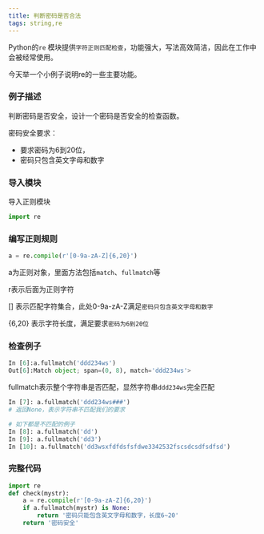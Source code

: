 ```yaml
---
title: 判断密码是否合法
tags: string,re
---
```


Python的`re` 模块提供`字符正则匹配检查`，功能强大，写法高效简洁，因此在工作中会被经常使用。

今天举一个小例子说明re的一些主要功能。

### 例子描述

判断密码是否安全，设计一个密码是否安全的检查函数。

密码安全要求：

- 要求密码为6到20位，
- 密码只包含英文字母和数字

### 导入模块

导入正则模块

```python
import re
```

### 编写正则规则

```python
a = re.compile(r'[0-9a-zA-Z]{6,20}')
```

a为正则对象，里面方法包括`match`、`fullmatch`等

r表示后面为正则字符

[] 表示匹配字符集合，此处0-9a-zA-Z满足`密码只包含英文字母和数字`

{6,20} 表示字符长度，满足要求`密码为6到20位`

### 检查例子

```python
In [6]:a.fullmatch('ddd234ws')
Out[6]:Match object; span=(0, 8), match='ddd234ws'>
```

fullmatch表示整个字符串是否匹配，显然字符串`ddd234ws`完全匹配

```python
In [7]: a.fullmatch('ddd234ws###')
# 返回None，表示字符串不匹配我们的要求

# 如下都是不匹配的例子
In [8]: a.fullmatch('dd')
In [9]: a.fullmatch('dd3')
In [10]: a.fullmatch('dd3wsxfdfdsfsfdwe3342532fscsdcsdfsdfsd')
```

### 完整代码

```python
import re
def check(mystr):
	a = re.compile(r'[0-9a-zA-Z]{6,20}')
	if a.fullmatch(mystr) is None:
		return '密码只能包含英文字母和数字，长度6~20'
	return '密码安全'
```

